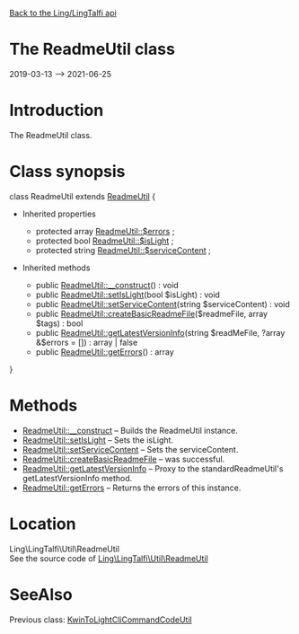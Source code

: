 [Back to the Ling/LingTalfi api](https://github.com/lingtalfi/LingTalfi/blob/master/doc/api/Ling/LingTalfi.md)



The ReadmeUtil class
================
2019-03-13 --> 2021-06-25






Introduction
============

The ReadmeUtil class.



Class synopsis
==============


class <span class="pl-k">ReadmeUtil</span> extends [ReadmeUtil](https://github.com/lingtalfi/LingTalfi/blob/master/doc/api/Ling/LingTalfi/Kaos/Util/ReadmeUtil.md)  {

- Inherited properties
    - protected array [ReadmeUtil::$errors](#property-errors) ;
    - protected bool [ReadmeUtil::$isLight](#property-isLight) ;
    - protected string [ReadmeUtil::$serviceContent](#property-serviceContent) ;

- Inherited methods
    - public [ReadmeUtil::__construct](https://github.com/lingtalfi/LingTalfi/blob/master/doc/api/Ling/LingTalfi/Kaos/Util/ReadmeUtil/__construct.md)() : void
    - public [ReadmeUtil::setIsLight](https://github.com/lingtalfi/LingTalfi/blob/master/doc/api/Ling/LingTalfi/Kaos/Util/ReadmeUtil/setIsLight.md)(bool $isLight) : void
    - public [ReadmeUtil::setServiceContent](https://github.com/lingtalfi/LingTalfi/blob/master/doc/api/Ling/LingTalfi/Kaos/Util/ReadmeUtil/setServiceContent.md)(string $serviceContent) : void
    - public [ReadmeUtil::createBasicReadmeFile](https://github.com/lingtalfi/LingTalfi/blob/master/doc/api/Ling/LingTalfi/Kaos/Util/ReadmeUtil/createBasicReadmeFile.md)($readmeFile, array $tags) : bool
    - public [ReadmeUtil::getLatestVersionInfo](https://github.com/lingtalfi/LingTalfi/blob/master/doc/api/Ling/LingTalfi/Kaos/Util/ReadmeUtil/getLatestVersionInfo.md)(string $readMeFile, ?array &$errors = []) : array | false
    - public [ReadmeUtil::getErrors](https://github.com/lingtalfi/LingTalfi/blob/master/doc/api/Ling/LingTalfi/Kaos/Util/ReadmeUtil/getErrors.md)() : array

}






Methods
==============

- [ReadmeUtil::__construct](https://github.com/lingtalfi/LingTalfi/blob/master/doc/api/Ling/LingTalfi/Kaos/Util/ReadmeUtil/__construct.md) &ndash; Builds the ReadmeUtil instance.
- [ReadmeUtil::setIsLight](https://github.com/lingtalfi/LingTalfi/blob/master/doc/api/Ling/LingTalfi/Kaos/Util/ReadmeUtil/setIsLight.md) &ndash; Sets the isLight.
- [ReadmeUtil::setServiceContent](https://github.com/lingtalfi/LingTalfi/blob/master/doc/api/Ling/LingTalfi/Kaos/Util/ReadmeUtil/setServiceContent.md) &ndash; Sets the serviceContent.
- [ReadmeUtil::createBasicReadmeFile](https://github.com/lingtalfi/LingTalfi/blob/master/doc/api/Ling/LingTalfi/Kaos/Util/ReadmeUtil/createBasicReadmeFile.md) &ndash; was successful.
- [ReadmeUtil::getLatestVersionInfo](https://github.com/lingtalfi/LingTalfi/blob/master/doc/api/Ling/LingTalfi/Kaos/Util/ReadmeUtil/getLatestVersionInfo.md) &ndash; Proxy to the standardReadmeUtil's getLatestVersionInfo method.
- [ReadmeUtil::getErrors](https://github.com/lingtalfi/LingTalfi/blob/master/doc/api/Ling/LingTalfi/Kaos/Util/ReadmeUtil/getErrors.md) &ndash; Returns the errors of this instance.





Location
=============
Ling\LingTalfi\Util\ReadmeUtil<br>
See the source code of [Ling\LingTalfi\Util\ReadmeUtil](https://github.com/lingtalfi/LingTalfi/blob/master/Util/ReadmeUtil.php)



SeeAlso
==============
Previous class: [KwinToLightCliCommandCodeUtil](https://github.com/lingtalfi/LingTalfi/blob/master/doc/api/Ling/LingTalfi/Util/KwinToLightCliCommandCodeUtil.md)<br>
